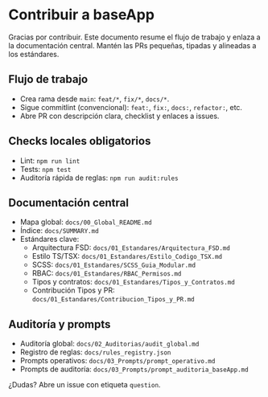 # Contribuir a baseApp

Gracias por contribuir. Este documento resume el flujo de trabajo y enlaza a la documentación central. Mantén las PRs pequeñas, tipadas y alineadas a los estándares.

## Flujo de trabajo
- Crea rama desde `main`: `feat/*`, `fix/*`, `docs/*`.
- Sigue commitlint (convencional): `feat:`, `fix:`, `docs:`, `refactor:`, etc.
- Abre PR con descripción clara, checklist y enlaces a issues.

## Checks locales obligatorios
- Lint: `npm run lint`
- Tests: `npm test`
- Auditoría rápida de reglas: `npm run audit:rules`

## Documentación central
- Mapa global: `docs/00_Global_README.md`
- Índice: `docs/SUMMARY.md`
- Estándares clave:
  - Arquitectura FSD: `docs/01_Estandares/Arquitectura_FSD.md`
  - Estilo TS/TSX: `docs/01_Estandares/Estilo_Codigo_TSX.md`
  - SCSS: `docs/01_Estandares/SCSS_Guia_Modular.md`
  - RBAC: `docs/01_Estandares/RBAC_Permisos.md`
  - Tipos y contratos: `docs/01_Estandares/Tipos_y_Contratos.md`
  - Contribución Tipos y PR: `docs/01_Estandares/Contribucion_Tipos_y_PR.md`

## Auditoría y prompts
- Auditoría global: `docs/02_Auditorias/audit_global.md`
- Registro de reglas: `docs/rules_registry.json`
- Prompts operativos: `docs/03_Prompts/prompt_operativo.md`
- Prompts de auditoría: `docs/03_Prompts/prompt_auditoria_baseApp.md`

¿Dudas? Abre un issue con etiqueta `question`.
